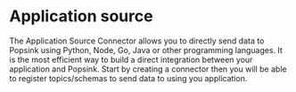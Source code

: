 # Application source

The Application Source Connector allows you to directly send data to Popsink using Python, Node, Go, Java or other programming languages. It is the most efficient way to build a direct integration between your application and Popsink. Start by creating a connector then you will be able to register topics/schemas to send data to using you application.
